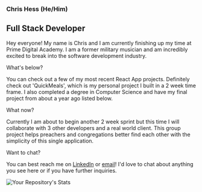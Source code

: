 <!--
**hesscm/hesscm** is a ✨ _special_ ✨ repository because its `README.md` (this file) appears on your GitHub profile.

Here are some ideas to get you started:

- 🔭 I’m currently working on ...
- 🌱 I’m currently learning ...
- 👯 I’m looking to collaborate on ...
- 🤔 I’m looking for help with ...
- 💬 Ask me about ...
- 📫 How to reach me: ...
- 😄 Pronouns: ...
- ⚡ Fun fact: ...
-->

### Chris Hess (He/Him)
## Full Stack Developer

Hey everyone! My name is Chris and I am currently finishing up my time at Prime Digital Academy. I am a former military musician and am incredibly excited to break into the software development industry. 

What's below? 

You can check out a few of my most recent React App projects. Definitely check out 'QuickMeals', which is my personal project I built in a 2 week time frame. I also completed a degree in Computer Science and have my final project from about a year ago listed below.

What now?

Currently I am about to begin another 2 week sprint but this time I will collaborate with 3 other developers and a real world client. This group project helps preachers and congregations better find each other with the simplicity of this single application.

Want to chat?

You can best reach me on [LinkedIn](https://www.linkedin.com/in/christopher-m-hess/) or [email](chrishessmusic@gmail.com)! I'd love to chat about anything you see here or if you have further inquiries.

![Your Repository's Stats](https://github-readme-stats.vercel.app/api?username=hesscm&show_icons=true)
